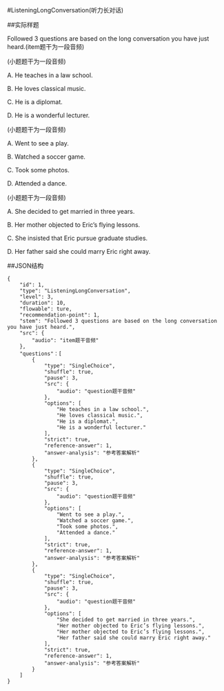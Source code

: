 #ListeningLongConversation(听力长对话)

##实际样题

Followed 3 questions are based on the long conversation you have just heard.(item题干为一段音频) 

(小题题干为一段音频)

A. He teaches in a law school. 

B. He loves classical music. 

C. He is a diplomat. 

D. He is a wonderful lecturer. 

(小题题干为一段音频)

A. Went to see a play. 

B. Watched a soccer game. 

C. Took some photos. 

D. Attended a dance. 

(小题题干为一段音频)

A. She decided to get married in three years. 

B. Her mother objected to Eric’s flying lessons. 

C. She insisted that Eric pursue graduate studies. 

D. Her father said she could marry Eric right away. 

##JSON结构

	{
	    "id": 1,
		"type": "ListeningLongConversation",
		"level": 3,
		"duration": 10,
		"flowable": ture,
		"recommendation-point": 1,
		"stem": "Followed 3 questions are based on the long conversation you have just heard.",
		"src": {
			"audio": "item题干音频"
		},
		"questions"：[
			{
				"type": "SingleChoice",
				"shuffle": true,
				"pause": 3,
				"src": {
					"audio": "question题干音频"
				},
				"options": [
			  		"He teaches in a law school.",
			  		"He loves classical music.",
			  		"He is a diplomat.",
			  		"He is a wonderful lecturer."
			    ],
			    "strict": true,
				"reference-answer": 1,
				"answer-analysis": "参考答案解析"
			},
			{
				"type": "SingleChoice",
				"shuffle": true,
				"pause": 3,
				"src": {
					"audio": "question题干音频"
				},
				"options": [
			  		"Went to see a play.",
			  		"Watched a soccer game.",
			  		"Took some photos.",
			  		"Attended a dance."
			    ],
				"strict": true,
				"reference-answer": 1,
				"answer-analysis": "参考答案解析"
			},
			{
				"type": "SingleChoice",
				"shuffle": true,
				"pause": 3,
				"src": {
					"audio": "question题干音频"
				},
				"options": [
			 		"She decided to get married in three years.",
			  		"Her mother objected to Eric’s flying lessons.",
			  		"Her mother objected to Eric’s flying lessons.",
			  		"Her father said she could marry Eric right away."
			    ],
				"strict": true,
				"reference-answer": 1,
				"answer-analysis": "参考答案解析"
			}
		]
	}